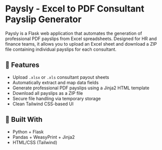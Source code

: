 # Paysly - Excel to PDF Consultant Payslip Generator

Paysly is a Flask web application that automates the generation of professional PDF payslips from Excel spreadsheets. Designed for HR and finance teams, it allows you to upload an Excel sheet and download a ZIP file containing individual payslips for each consultant.

## 🔧 Features
- Upload `.xlsx` or `.xls` consultant payout sheets
- Automatically extract and map data fields
- Generate professional PDF payslips using a Jinja2 HTML template
- Download all payslips as a ZIP file
- Secure file handling via temporary storage
- Clean Tailwind CSS-based UI

## 🚀 Built With
- Python + Flask
- Pandas + WeasyPrint + Jinja2
- HTML/CSS (Tailwind)




